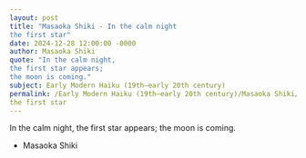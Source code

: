 ```yaml
---
layout: post
title: "Masaoka Shiki - In the calm night
the first star"
date: 2024-12-28 12:00:00 -0000
author: Masaoka Shiki
quote: "In the calm night,
the first star appears;
the moon is coming."
subject: Early Modern Haiku (19th–early 20th century)
permalink: /Early Modern Haiku (19th–early 20th century)/Masaoka Shiki/Masaoka Shiki - In the calm night
the first star
---
```


In the calm night,
the first star appears;
the moon is coming.

- Masaoka Shiki
